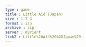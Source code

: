 ```yaml
---
type : game
title : Little Aid (Japan)
size : 1.7 G
format : iso
archive : zip
server : myrient
link2 : Little%20Aid%20%28Japan%29
---
```

